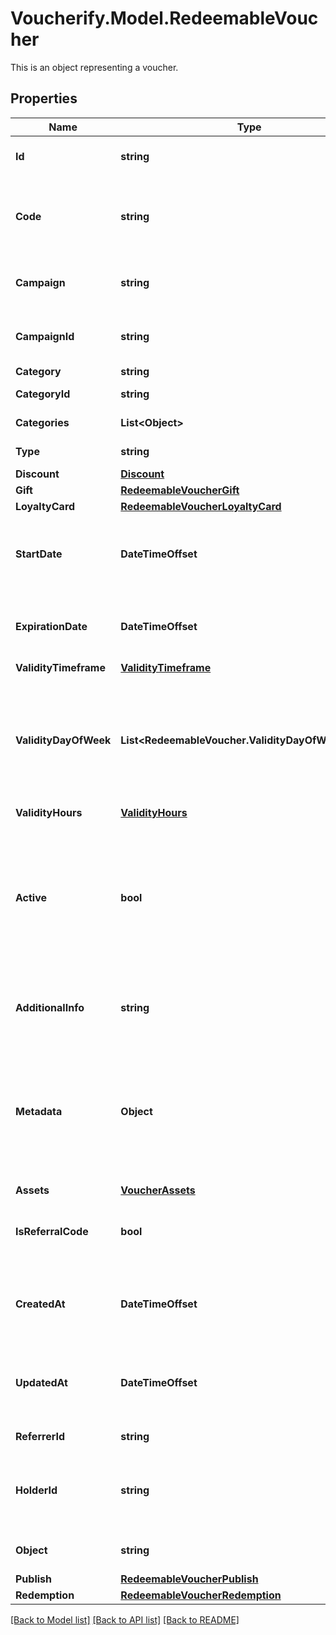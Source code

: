 # Voucherify.Model.RedeemableVoucher
This is an object representing a voucher.

## Properties

Name | Type | Description | Notes
------------ | ------------- | ------------- | -------------
**Id** | **string** | Assigned by the Voucherify API, identifies the voucher. | [optional] 
**Code** | **string** | A code that identifies a voucher. Pattern can use all letters of the English alphabet, Arabic numerals, and special characters. | [optional] 
**Campaign** | **string** | A unique campaign name, identifies the voucher&#39;s parent campaign. | [optional] 
**CampaignId** | **string** | Assigned by the Voucherify API, identifies the voucher&#39;s parent campaign. | [optional] 
**Category** | **string** | The value is null. | [optional] 
**CategoryId** | **string** | Unique category ID assigned by Voucherify. | [optional] 
**Categories** | **List&lt;Object&gt;** | Contains an empty array. | [optional] 
**Type** | **string** | Defines the type of the voucher.  | [optional] 
**Discount** | [**Discount**](Discount.md) |  | [optional] 
**Gift** | [**RedeemableVoucherGift**](RedeemableVoucherGift.md) |  | [optional] 
**LoyaltyCard** | [**RedeemableVoucherLoyaltyCard**](RedeemableVoucherLoyaltyCard.md) |  | [optional] 
**StartDate** | **DateTimeOffset** | Activation timestamp defines when the code starts to be active in ISO 8601 format. Voucher is *inactive before* this date.  | [optional] 
**ExpirationDate** | **DateTimeOffset** | Expiration timestamp defines when the code expires in ISO 8601 format.  Voucher is *inactive after* this date. | [optional] 
**ValidityTimeframe** | [**ValidityTimeframe**](ValidityTimeframe.md) |  | [optional] 
**ValidityDayOfWeek** | **List&lt;RedeemableVoucher.ValidityDayOfWeekEnum&gt;** | Integer array corresponding to the particular days of the week in which the voucher is valid.  - &#x60;0&#x60; Sunday - &#x60;1&#x60; Monday - &#x60;2&#x60; Tuesday - &#x60;3&#x60; Wednesday - &#x60;4&#x60; Thursday - &#x60;5&#x60; Friday - &#x60;6&#x60; Saturday | [optional] 
**ValidityHours** | [**ValidityHours**](ValidityHours.md) |  | [optional] 
**Active** | **bool** | A flag to toggle the voucher on or off. You can disable a voucher even though it&#39;s within the active period defined by the &#x60;start_date&#x60; and &#x60;expiration_date&#x60;.    - &#x60;true&#x60; indicates an *active* voucher - &#x60;false&#x60; indicates an *inactive* voucher | [optional] 
**AdditionalInfo** | **string** | An optional field to keep any extra textual information about the code such as a code description and details. | [optional] 
**Metadata** | **Object** | The metadata object stores all custom attributes assigned to the code. A set of key/value pairs that you can attach to a voucher object. It can be useful for storing additional information about the voucher in a structured format. | [optional] 
**Assets** | [**VoucherAssets**](VoucherAssets.md) |  | [optional] 
**IsReferralCode** | **bool** | Flag indicating whether this voucher is a referral code; &#x60;true&#x60; for campaign type &#x60;REFERRAL_PROGRAM&#x60;. | [optional] 
**CreatedAt** | **DateTimeOffset** | Timestamp representing the date and time when the voucher was created. The value is shown in the ISO 8601 format. | [optional] 
**UpdatedAt** | **DateTimeOffset** | Timestamp representing the date and time when the voucher was last updated in ISO 8601 format. | [optional] 
**ReferrerId** | **string** | Unique identifier of the referring person. | [optional] 
**HolderId** | **string** | Unique customer identifier of the redeemable holder. It equals to the customer ID assigned by Voucherify. | [optional] 
**Object** | **string** | The type of the object represented by JSON. Default is &#x60;voucher&#x60;. | [optional] [default to "voucher"]
**Publish** | [**RedeemableVoucherPublish**](RedeemableVoucherPublish.md) |  | [optional] 
**Redemption** | [**RedeemableVoucherRedemption**](RedeemableVoucherRedemption.md) |  | [optional] 

[[Back to Model list]](../../README.md#documentation-for-models) [[Back to API list]](../../README.md#documentation-for-api-endpoints) [[Back to README]](../../README.md)

